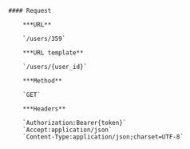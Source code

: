     #### Request

        ***URL**

        `/users/359`

        ***URL template**

        `/users/{user_id}`

        ***Method**

        `GET`

        ***Headers**

        `Authorization:Bearer{token}`
        `Accept:application/json`
        `Content-Type:application/json;charset=UTF-8`
